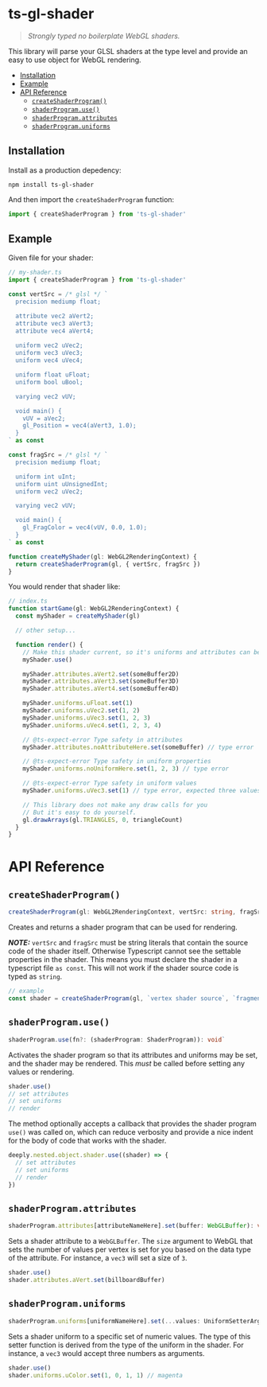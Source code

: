 # ts-gl-shader

> _Strongly typed no boilerplate WebGL shaders._

This library will parse your GLSL shaders at the type level and provide an easy to use object for WebGL rendering.

- [Installation](#installation)
- [Example](#example)
- [API Reference](#api-reference)
  - [`createShaderProgram()`](#createshaderprogram)
  - [`shaderProgram.use()`](#shaderprogramuse)
  - [`shaderProgram.attributes`](#shaderprogramattributes)
  - [`shaderProgram.uniforms`](#shaderprogramuniforms)

## Installation

Install as a production depedency:

```
npm install ts-gl-shader
```

And then import the `createShaderProgram` function:

```typescript
import { createShaderProgram } from 'ts-gl-shader'
```

## Example

Given file for your shader:

```typescript
// my-shader.ts
import { createShaderProgram } from 'ts-gl-shader'

const vertSrc = /* glsl */ `
  precision mediump float;

  attribute vec2 aVert2;
  attribute vec3 aVert3;
  attribute vec4 aVert4;
  
  uniform vec2 uVec2;
  uniform vec3 uVec3;
  uniform vec4 uVec4;

  uniform float uFloat;
  uniform bool uBool;

  varying vec2 vUV;

  void main() {
    vUV = aVec2;
    gl_Position = vec4(aVert3, 1.0);
  }
` as const

const fragSrc = /* glsl */ `
  precision mediump float;

  uniform int uInt; 
  uniform uint uUnsignedInt;
  uniform vec2 uVec2; 

  varying vec2 vUV;

  void main() {
    gl_FragColor = vec4(vUV, 0.0, 1.0);
  }
` as const

function createMyShader(gl: WebGL2RenderingContext) {
  return createShaderProgram(gl, { vertSrc, fragSrc })
}
```

You would render that shader like:

```typescript
// index.ts
function startGame(gl: WebGL2RenderingContext) {
  const myShader = createMyShader(gl)

  // other setup...

  function render() {
    // Make this shader current, so it's uniforms and attributes can be set.
    myShader.use()

    myShader.attributes.aVert2.set(someBuffer2D)
    myShader.attributes.aVert3.set(someBuffer3D)
    myShader.attributes.aVert4.set(someBuffer4D)

    myShader.uniforms.uFloat.set(1)
    myShader.uniforms.uVec2.set(1, 2)
    myShader.uniforms.uVec3.set(1, 2, 3)
    myShader.uniforms.uVec4.set(1, 2, 3, 4)

    // @ts-expect-error Type safety in attributes
    myShader.attributes.noAttributeHere.set(someBuffer) // type error

    // @ts-expect-error Type safety in uniform properties
    myShader.uniforms.noUniformHere.set(1, 2, 3) // type error

    // @ts-expect-error Type safety in uniform values
    myShader.uniforms.uVec3.set(1) // type error, expected three values for a vec3

    // This library does not make any draw calls for you
    // But it's easy to do yourself.
    gl.drawArrays(gl.TRIANGLES, 0, triangleCount)
  }
}
```

# API Reference

## `createShaderProgram()`

```typescript
createShaderProgram(gl: WebGL2RenderingContext, vertSrc: string, fragSrc: string): ShaderProgram
```

Creates and returns a shader program that can be used for rendering.

**_NOTE:_** `vertSrc` and `fragSrc` must be string literals that contain the source code of the shader itself. Otherwise Typescript cannot see the settable properties in the shader. This means you must declare the shader in a typescript file `as const`. This will not work if the shader source code is typed as `string`.

```typescript
// example
const shader = createShaderProgram(gl, `vertex shader source`, `fragment shader source`)
```

## `shaderProgram.use()`

```typescript
shaderProgram.use(fn?: (shaderProgram: ShaderProgram)): void`
```

Activates the shader program so that its attributes and uniforms may be set, and the shader may be rendered. This _must_ be called before setting any values or rendering.

```typescript
shader.use()
// set attributes
// set uniforms
// render
```

The method optionally accepts a callback that provides the shader program `use()` was called on, which can reduce verbosity and provide a nice indent for the body of code that works with the shader.

```typescript
deeply.nested.object.shader.use((shader) => {
  // set attributes
  // set uniforms
  // render
})
```

## `shaderProgram.attributes`

```typescript
shaderProgram.attributes[attributeNameHere].set(buffer: WebGLBuffer): void
```

Sets a shader attribute to a `WebGLBuffer`. The `size` argument to WebGL that sets the number of values per vertex is set for you based on the data type of the attribute. For instance, a `vec3` will set a size of `3`.

```typescript
shader.use()
shader.attributes.aVert.set(billboardBuffer)
```

## `shaderProgram.uniforms`

```typescript
shaderProgram.uniforms[uniformNameHere].set(...values: UniformSetterArgs): void
```

Sets a shader uniform to a specific set of numeric values. The type of this setter function is derived from the type of the uniform in the shader. For instance, a `vec3` would accept three numbers as arguments.

```typescript
shader.use()
shader.uniforms.uColor.set(1, 0, 1, 1) // magenta
```
